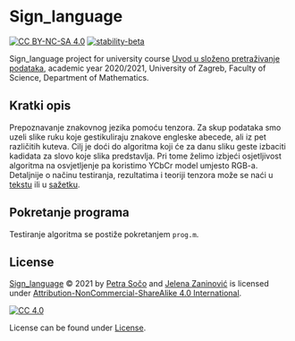 # Sign_language

[![CC BY-NC-SA 4.0][cc-shield]][cc]
[![stability-beta](https://img.shields.io/badge/stability-beta-33bbff.svg)](https://github.com/mkenney/software-guides/blob/master/STABILITY-BADGES.md#beta)


Sign_language project for university course [Uvod u složeno pretraživanje podataka](http://www.pmf.unizg.hr/math/predmet/uuspp_a), academic year 2020/2021, University of Zagreb, Faculty of Science, Department of Mathematics.

## Kratki opis 
Prepoznavanje znakovnog jezika pomoću tenzora. Za skup podataka smo uzeli slike ruku koje gestikuliraju znakove engleske abecede, ali iz pet različitih kuteva. Cilj je doći do algoritma koji će za danu sliku geste izbaciti kadidata za slovo koje slika predstavlja. Pri tome želimo izbjeći osjetljivost algoritma na osvjetljenje pa koristimo YCbCr model umjesto RGB-a. 
Detaljnije o načinu testiranja, rezultatima i teoriji tenzora može se naći u [tekstu](https://github.com/sopetra/sign_language/blob/main/Prepoznavanje%20znakovnog%20jezika%20pomo%C4%87u%20tenzora.pdf) ili u [sažetku](https://github.com/sopetra/sign_language/blob/main/Prezentacija.pdf).

## Pokretanje programa
Testiranje algoritma se postiže pokretanjem `prog.m`.

## License
  
 [Sign_language](https://github.com/sopetra/sign_language) © 2021 by [Petra Sočo](https://github.com/sopetra) and [Jelena Zaninović](https://github.com/jelzani) is licensed under [Attribution-NonCommercial-ShareAlike 4.0 International][cc].

[![CC 4.0][cc-image]][cc]


[cc]: https://creativecommons.org/licenses/by-nc-sa/4.0/?ref=chooser-v1
[cc-image]: https://licensebuttons.net/l/by-nc-sa/4.0/88x31.png
[cc-shield]: https://img.shields.io/badge/License-CC%20BY--SA%204.0-lightgrey.svg


License can be found under [License](LICENSE).
